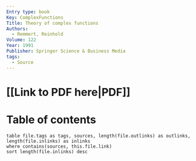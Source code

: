 ```yaml
---
Entry type: book
Key: ComplexFunctions
Title: Theory of complex functions
Authors:
  - Remmert, Reinhold
Volume: 122
Year: 1991
Publisher: Springer Science & Business Media
tags:
  - Source
---
```


# [[Link to PDF here|PDF]]

# Table of contents


```dataview 
table file.tags as tags, sources, length(file.outlinks) as outlinks, length(file.inlinks) as inlinks
where contains(sources, this.file.link)
sort length(file.inlinks) desc
```
